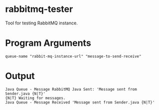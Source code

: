 # rabbitmq-tester
Tool for testing RabbitMQ instance.

# Program Arguments
```
queue-name "rabbit-mq-instance-url" "message-to-send-receive"
```

# Output
```
Java Queue - Message RabbitMQ Java Sent: 'Message sent from Sender.java {N|T}'
{N|T} Waiting for messages.
Java Queue - Message Received 'Message sent from Sender.java {N|T}'
```
